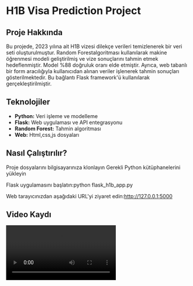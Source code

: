 # H1B Visa Prediction Project

## Proje Hakkında
Bu projede, 2023 yılına ait H1B vizesi dilekçe verileri temizlenerek bir veri seti oluşturulmuştur. Random Forestalgoritması kullanılarak makine öğrenmesi modeli geliştirilmiş ve vize sonuçlarını tahmin etmek hedeflenmiştir. Model %88 doğruluk oranı elde etmiştir.
Ayrıca, web tabanlı bir form aracılığıyla kullanıcıdan alınan veriler işlenerek tahmin sonuçları gösterilmektedir. Bu bağlantı Flask framework'ü kullanılarak gerçekleştirilmiştir.

## Teknolojiler
- **Python:** Veri işleme ve modelleme
- **Flask:** Web uygulaması ve API entegrasyonu
- **Random Forest:** Tahmin algoritması
- **Web:** Html,css,js dosyaları


## Nasıl Çalıştırılır?
Proje dosyalarını bilgisayarınıza klonlayın
Gerekli Python kütüphanelerini yükleyin

Flask uygulamasını başlatın:python flask_h1b_app.py

Web tarayıcınızdan aşağıdaki URL'yi ziyaret edin:http://127.0.0.1:5000

## Video Kaydı

<video controls>
  <source src="videos/demo.mp4" type="video/mp4">
  Tarayıcınız bu videoyu desteklemiyor.

https://github.com/user-attachments/assets/db368ad5-27db-4119-b906-5fe4daab815b


</video>
